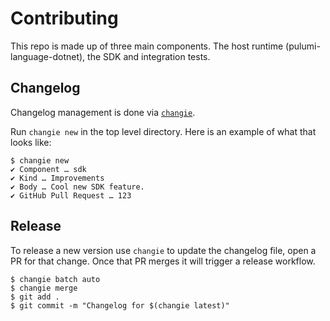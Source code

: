 # Contributing

This repo is made up of three main components. The host runtime (pulumi-language-dotnet), the SDK and integration tests.

## Changelog

Changelog management is done via [`changie`](https://changie.dev/).

Run `changie new` in the top level directory. Here is an example of what that looks like:

```shell
$ changie new
✔ Component … sdk
✔ Kind … Improvements
✔ Body … Cool new SDK feature.
✔ GitHub Pull Request … 123
```

## Release

To release a new version use `changie` to update the changelog file, open a PR for that change. Once that PR merges it will trigger a release workflow.

```shell
$ changie batch auto
$ changie merge
$ git add .
$ git commit -m "Changelog for $(changie latest)"
```